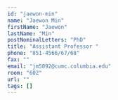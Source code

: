 ```yaml
---
id: "jaewon-min"
name: "Jaewon Min"
firstName: "Jaewon"
lastName: "Min"
postNominalLetters: "PhD"
title: "Assistant Professor "
phone: "851-4566/67/68"
fax: ""
email: "jm5092@cumc.columbia.edu"
room: "602"
url: ""
tags: []
---
```

